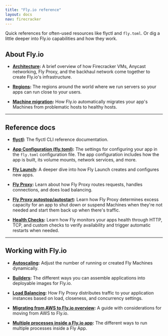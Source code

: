 ```yaml
---
title: "Fly.io reference"
layout: docs
nav: firecracker
---
```


Quick references for often-used resources like flyctl and `fly.toml`. Or dig a little deeper into Fly.io capabilities and how they work.

## About Fly.io

* **[Architecture](/docs/reference/architecture/):** A brief overview of how Firecracker VMs, Anycast networking, Fly Proxy, and the backhaul network come together to create Fly.io's infrastructure.

* **[Regions](/docs/reference/regions/):** The regions around the world where we run servers so your apps can run close to your users.

* **[Machine migration](/docs/reference/machine-migration/):** How Fly.io automatically migrates your app's Machines from problematic hosts to healthy hosts.

---

## Reference docs

* **[flyctl](/docs/flyctl/):** The flyctl CLI reference documentation.

* **[App Configuration (fly.toml)](/docs/reference/configuration/):** The settings for configuring your app in the `fly.toml` configuration file. The app configuration includes how the app is built, its volume mounts, network services, and more.

* **[Fly Launch](/docs/reference/fly-launch/):** A deeper dive into how Fly Launch creates and configures new apps.

* **[Fly Proxy](/docs/reference/fly-proxy/):** Learn about how Fly Proxy routes requests, handles connections, and does load balancing.

* **[Fly Proxy autostop/autostart](/docs/reference/fly-proxy-autostop-autostart/):** Learn how Fly Proxy determines excess capacity for an app to shut down or suspend Machines when they're not needed and start them back up when there's traffic.

* **[Health Checks](/docs/reference/health-checks/):** Learn how Fly monitors your apps health through HTTP, TCP, and custom checks to verify availability and trigger automatic restarts when needed.

---

## Working with Fly.io

* **[Autoscaling](/docs/reference/autoscaling/):** Adjust the number of running or created Fly Machines dynamically.

* **[Builders](/docs/reference/builders/):** The different ways you can assemble applications into deployable images for Fly.io.

* **[Load Balancing](/docs/reference/load-balancing/):** How Fly Proxy distributes traffic to your application instances based on load, closeness, and concurrency settings.

* **[Migrating from AWS to Fly.io overview](/docs/reference/aws-to-fly-guide/):** A guide with considerations for moving from AWS to Fly.io.

* **[Multiple processes inside a Fly.io app](/docs/app-guides/multiple-processes/):** The different ways to run multiple processes inside a Fly App.
